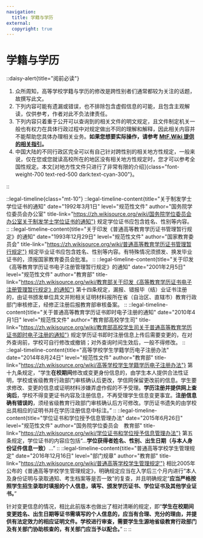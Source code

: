 ```yaml
---
navigation:
  title: 学籍与学历
external: 
  copyright: true
---
```


# 学籍与学历

<!-- markdownlint-disable MD033 -->
::daisy-alert{title="阅前必读"}

1. 众所周知，高等学校学籍与学历的修改是跨性别者们通常都较为关注的话题，故撰写此文。
1. 下列内容可能有遗漏或错误，也不排除包含虚假信息的可能，且包含主观解读，仅供参考，作者对此不负法律责任。
1. 下列内容只着重于公开可以查询到的相关文件的明文规定，且文件制定机关一般也有权力在具体行政过程中对规定做出不同的理解和解释，因此相关内容并不能帮助您具体办理相关业务。**如果您想要实际操作，请参考 [MtF.Wiki 提供的相关指引](https://mtf.wiki/zh-cn/docs/srs/education/)。**
1. 中国大陆的不同行政区完全可以有自己针对跨性别的相关地方性规定，一般来说，仅在您或您就读高校所在的地区没有相关地方性规定时，您才可以参考全国性规定。本文[对地方性文件只进行了非常有限的介绍]{class="font-weight-700 text-red-500 dark:text-cyan-300"}。

::

::legal-timeline{class="mt-10"}
::legal-timeline-content{title="关于制发学士学位证书的通知" date="1992年3月1日" level="规范性文件" author="国务院学位委员会办公室" title-link="https://zh.wikisource.org/wiki/国务院学位委员会办公室关于制发学士学位证书的通知"}
规定学位证书应包含姓名、性别等内容。
::
::legal-timeline-content{title="关于印发《普通高等教育学历证书管理暂行规定》的通知" date="1993年12月29日" level="规范性文件" author="国家教育委员会" title-link="https://zh.wikisource.org/wiki/普通高等教育学历证书管理暂行规定"}
规定毕业证书应包含姓名、性别等内容。有特殊情况须颁发、换发毕业证书的，须报国家教育委员会批准。
::
::legal-timeline-content{title="关于印发《高等教育学历证书电子注册管理暂行规定》的通知" date="2001年2月5日" level="规范性文件" author="教育部" title-link="https://zh.wikisource.org/wiki/教育部关于印发《高等教育学历证书电子注册管理暂行规定》的通知"}
第十四条规定，漏报、错报毕（结）业证书注册的，由证书颁发单位具文并附相关证明材料报所在省（自治区、直辖市）教育行政部门审核修正，经修正注册后报教育部审核备案。
::
::legal-timeline-content{title="关于普通高等教育学历证书即时电子注册的通知" date="2010年4月1日" level="规范性文件" author="教育部高校学生司" title-link="https://zh.wikisource.org/wiki/教育部高校学生司关于普通高等教育学历证书即时电子注册的通知"}
规定学历证书即时注册信息上传后需要变更的，在对外查询前，学校可自行修改或撤销；对外查询时间生效后，一般不得修改。
::
::legal-timeline-content{title="高等学校学生学籍学历电子注册办法" date="2014年8月24日" level="规范性文件" author="教育部" title-link="https://zh.wikisource.org/wiki/高等学校学生学籍学历电子注册办法"}
第十九条规定，“学生**在校期间**修改或变更身份信息的，由学生本人提供合法性证明，学校或省级教育行政部门审核确认后更改，学信网保留更改前的信息。学生要求修改、变更的信息或证明材料涉嫌弄虚作假的不予受理。**学历注册并提供网上查询后**，学校不得变更证书内容及注册信息，不再受理学生信息变更事宜。**注册信息确有错误的**，须经省级教育行政部门审核确认后方可修改。学历证书遗失的由学校出具相应的证明书并在学历注册信息中标注。”
::
::legal-timeline-content{title="学位证书和学位授予信息管理办法" date="2015年6月26日" level="规范性文件" author="国务院学位委员会　教育部" title-link="https://zh.wikisource.org/wiki/学位证书和学位授予信息管理办法"}
第五条规定，学位证书的内容应包括“…**学位获得者姓名、性别、出生日期（与本人身份证件信息一致）**…”
::
::legal-timeline-content{title="普通高等学校学生管理规定" date="2016年12月16日" level="部门规章" author="教育部" title-link="https://zh.wikisource.org/wiki/普通高等学校学生管理规定"}
相比2005年公布的《普通高等学校学生管理规定》，明确规定应当在入学后三个月内进行“本人及身份证明与录取通知、考生档案等是否一致”的复查，并且明确规定“**应当严格按照学生招生录取时填报的个人信息，填写、颁发学历证书、学位证书及其他学业证书。**”

针对变更信息的情况，相比此前版本也做出了相对清晰的规定，即“**学生在校期间变更姓名、出生日期等证书需填写的个人信息的，应当有合理、充分的理由，并提供有法定效力的相应证明文件。学校进行审查，需要学生生源地省级教育行政部门及有关部门协助核查的，有关部门应当予以配合。**”
::
::
